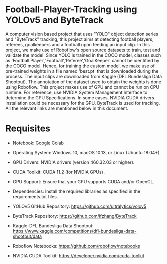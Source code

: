 # Football-Player-Tracking using YOLOv5 and ByteTrack

A computer vision based project that uses "YOLO" object detection series and "ByteTrack" tracking, this project aims at detecting football players, referees, goalkeepers and a football upon feeding an input clip. In this project, we make use of Roboflow's open source datasets to train, test and validate the model. Since YOLO is trained in the COCO model, classes such as 'Football Player','Football','Referee','GoalKeeper' cannot be identified by the COCO model. Hence, for training the custom model, we make use of pre-trained weights in a file named 'best.pt' that is downloaded during the process. The input clips are downloaded from Kaggle (DFL Bundesliga Data Shootout). The annotation of the dataset used to obtain the weights is done using Roboflow. This project makes use of GPU and cannot be run on CPU runtime. For reference, use NVIDIA System Management Interface to determine the GPU Specifications. In some cases, NVIDIA CUDA drivers installation could be necessary for the GPU. ByteTrack is used for tracking. All the relevant links are mentioned below in this document. 


# Requisites

* Notebook: Google Colab
* Operating System: Windows 10, macOS 10.13, or Linux (Ubuntu 18.04+).
* GPU Drivers: NVIDIA drivers (version 460.32.03 or higher).
* CUDA Toolkit: CUDA 11.2 (for NVIDIA GPUs) .
* GPU Support: Ensure that your GPU supports CUDA and/or OpenCL.
* Dependencies: Install the required libraries as specified in the requirements.txt files.



* YOLOv5 GitHub Repository: https://github.com/ultralytics/yolov5
* ByteTrack Repository: https://github.com/ifzhang/ByteTrack
* Kaggle-DFL Bundesliga Data Shootout: https://www.kaggle.com/competitions/dfl-bundesliga-data-shootout/data
* Roboflow Notebooks: https://github.com/roboflow/notebooks
* NVIDIA CUDA Toolkit: https://developer.nvidia.com/cuda-toolkit
